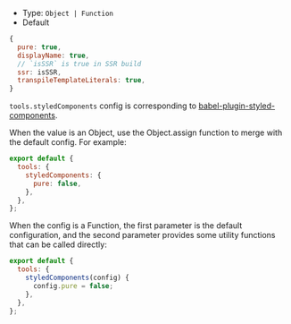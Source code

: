- Type: `Object | Function`
- Default

```js
{
  pure: true,
  displayName: true,
  // `isSSR` is true in SSR build
  ssr: isSSR,
  transpileTemplateLiterals: true,
}
```

`tools.styledComponents` config is corresponding to [babel-plugin-styled-components](https://github.com/styled-components/babel-plugin-styled-components).

When the value is an Object, use the Object.assign function to merge with the default config. For example:

```js
export default {
  tools: {
    styledComponents: {
      pure: false,
    },
  },
};
```

When the config is a Function, the first parameter is the default configuration, and the second parameter provides some utility functions that can be called directly:

```js
export default {
  tools: {
    styledComponents(config) {
      config.pure = false;
    },
  },
};
```

